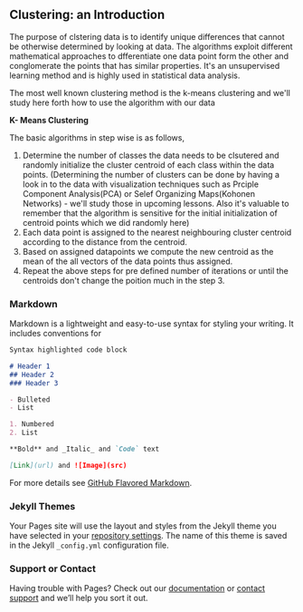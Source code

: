 ## Clustering: an Introduction

The purpose of clstering data is to identify unique differences that cannot be otherwise determined by looking at data. The algorithms exploit different mathematical approaches to dfferentiate one data point form the other and conglomerate the points that has similar properties. It's an unsupervised learning method and is highly used in statistical data analysis. 

The most well known clustering method is the k-means clustering and we'll study here forth how to use the algorithm with our data

**K- Means Clustering**

The basic algorithms in step wise is as follows, 
  1. Determine the number of classes the data needs to be clsutered and randomly initialize the cluster centroid of each class within the data points. (Determining the number of clusters can be done by having a look in to the data with visualization techniques such as Prciple Component Analysis(PCA) or Selef Organizing Maps(Kohonen Networks) - we'll study those in upcoming lessons. Also it's valuable to remember that the algorithm is sensitive for the initial initialization of centroid points which we did randomly here)
  2. Each data point is assigned to the nearest neighbouring cluster centroid according to the distance from the centroid. 
  3. Based on assigned datapoints we compute the new centroid as the mean of the all vectors of the data points thus assigned. 
  4. Repeat the above steps for pre defined number of iterations or until the centroids don't change the poition much in the step 3. 
  
  
  
  
  ### Markdown

Markdown is a lightweight and easy-to-use syntax for styling your writing. It includes conventions for

```markdown
Syntax highlighted code block

# Header 1
## Header 2
### Header 3

- Bulleted
- List

1. Numbered
2. List

**Bold** and _Italic_ and `Code` text

[Link](url) and ![Image](src)
```

For more details see [GitHub Flavored Markdown](https://guides.github.com/features/mastering-markdown/).

### Jekyll Themes

Your Pages site will use the layout and styles from the Jekyll theme you have selected in your [repository settings](https://github.com/indularm/clustering/settings). The name of this theme is saved in the Jekyll `_config.yml` configuration file.

### Support or Contact

Having trouble with Pages? Check out our [documentation](https://help.github.com/categories/github-pages-basics/) or [contact support](https://github.com/contact) and we’ll help you sort it out.
